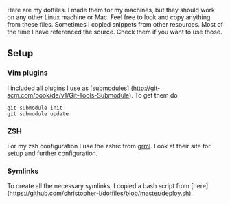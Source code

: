 Here are my dotfiles. I made them for my machines, but they should work on any
other Linux machine or Mac. Feel free to look and copy anything from these
files. Sometimes I copied snippets from other resources. Most of the time I
have referenced the source. Check them if you want to use those.

## Setup

### Vim plugins
I included all plugins I use as [submodules]
(http://git-scm.com/book/de/v1/Git-Tools-Submodule). To get them do
```
git submodule init
git submodule update
```

### ZSH
For my zsh configuration I use the zshrc from [grml](https://grml.org/zsh/).
Look at their site for setup and further configuration.

### Symlinks
To create all the necessary symlinks, I copied a bash script from [here]
(https://github.com/christopher-l/dotfiles/blob/master/deploy.sh).
